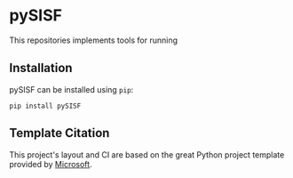 # pySISF

This repositories implements tools for running

## Installation

pySISF can be installed using `pip`:

```pip install pySISF```

## Template Citation

This project's layout and CI are based on the great Python project template provided by [Microsoft](https://github.com/microsoft/python-package-template).